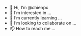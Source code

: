 - 👋 Hi, I’m @chienpx
- 👀 I’m interested in ...
- 🌱 I’m currently learning ...
- 💞️ I’m looking to collaborate on ...
- 📫 How to reach me ...

<!---
chienpx/chienpx is a ✨ special ✨ repository because its `README.md` (this file) appears on your GitHub profile.
You can click the Preview link to take a look at your changes.
--->
